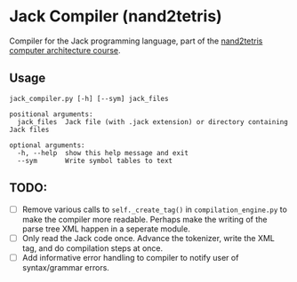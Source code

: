 # Jack Compiler (nand2tetris)

Compiler for the Jack programming language, part of the [nand2tetris computer architecture course](https://www.coursera.org/learn/build-a-computer).

## Usage
```
jack_compiler.py [-h] [--sym] jack_files

positional arguments:
  jack_files  Jack file (with .jack extension) or directory containing Jack files

optional arguments:
  -h, --help  show this help message and exit
  --sym       Write symbol tables to text
```

## TODO:
- [ ] Remove various calls to ```self._create_tag()``` in ```compilation_engine.py``` to make the compiler more readable. Perhaps make the writing of the parse tree XML happen in a seperate module.
- [ ] Only read the Jack code once. Advance the tokenizer, write the XML tag, and do compilation steps at once.
- [ ] Add informative error handling to compiler to notify user of syntax/grammar errors.